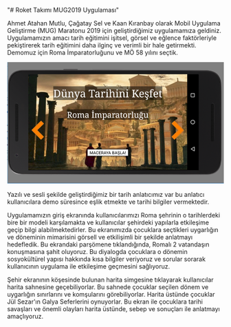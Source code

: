 "# Roket Takımı MUG2019 Uygulaması" 

Ahmet Atahan Mutlu, Çağatay Sel ve Kaan Kıranbay olarak Mobil Uygulama Geliştirme (MUG) Maratonu 2019 için geliştirdiğimiz uygulamamıza geldiniz. Uygulamamızın amacı tarih eğitimini işitsel, görsel ve eğlence faktörleriyle pekiştirerek tarih eğitimini daha ilginç ve verimli bir hale getirmekti. Demomuz için Roma İmparatorluğunu ve MÖ 58 yılını seçtik.  

![Main Screen](Visuals/main_screen.png)

Yazılı ve sesli şekilde geliştirdiğimiz bir tarih anlatıcımız var bu anlatıcı kullanıcılara demo süresince eşlik etmekte ve tarihi bilgiler vermektedir.    

Uygulamamızın giriş ekranında kullanıcılarımızı Roma şehrinin o tarihlerdeki bire bir modeli karşılamakta ve kullanıcılar şehirdeki yapılarla etkileşime geçip bilgi alabilmektedirler. Bu ekranımızda çocuklara seçtikleri uygarlığın ve döneminin mimarisini görsell ve etkilişimli bir şekilde anlatmayı hedefledik. Bu ekrandaki parşömene tıklandığında, Romalı 2 vatandaşın konuşmasına şahit oluyoruz. Bu diyalogda çocuklara o dönemin sosyokültürel yapısı hakkında kısa bilgiler veriyoruz ve sorular sorarak kullanıcının uygulama ile etkileşime geçmesini sağlıyoruz.  

Şehir ekranının köşesinde bulunan harita simgesine tıklayarak kullanıcılar harita sahnesine geçebiliyorlar. Bu sahnede çocuklar seçilen dönem ve uygarlığın sınırlarını ve komşularını görebiliyorlar. Harita üstünde çocuklar Jül Sezar'ın Galya Seferlerini oynuyorlar. Bu ekran ile çocuklara tarihi savaşları ve önemli olayları  harita üstünde, sebep ve sonuçları ile anlatmayı amaçlıyoruz.


